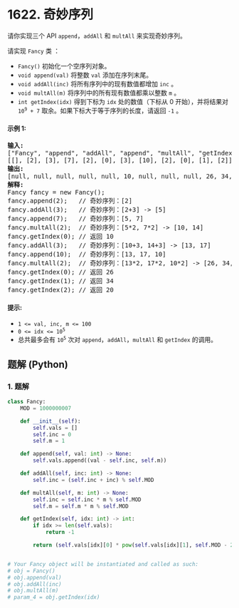 # 1622. 奇妙序列
请你实现三个 API `append`，`addAll` 和 `multAll` 来实现奇妙序列。

请实现 `Fancy` 类 ：
* `Fancy()` 初始化一个空序列对象。
* `void append(val)` 将整数 `val` 添加在序列末尾。
* `void addAll(inc)` 将所有序列中的现有数值都增加 `inc` 。
* `void multAll(m)` 将序列中的所有现有数值都乘以整数 `m` 。
* `int getIndex(idx)` 得到下标为 `idx` 处的数值（下标从 0 开始），并将结果对 <code>10<sup>9</sup> + 7</code> 取余。如果下标大于等于序列的长度，请返回 `-1` 。

#### 示例 1:
<pre>
<strong>输入:</strong>
["Fancy", "append", "addAll", "append", "multAll", "getIndex", "addAll", "append", "multAll", "getIndex", "getIndex", "getIndex"]
[[], [2], [3], [7], [2], [0], [3], [10], [2], [0], [1], [2]]
<strong>输出:</strong>
[null, null, null, null, null, 10, null, null, null, 26, 34, 20]
<strong>解释:</strong>
Fancy fancy = new Fancy();
fancy.append(2);   // 奇妙序列：[2]
fancy.addAll(3);   // 奇妙序列：[2+3] -> [5]
fancy.append(7);   // 奇妙序列：[5, 7]
fancy.multAll(2);  // 奇妙序列：[5*2, 7*2] -> [10, 14]
fancy.getIndex(0); // 返回 10
fancy.addAll(3);   // 奇妙序列：[10+3, 14+3] -> [13, 17]
fancy.append(10);  // 奇妙序列：[13, 17, 10]
fancy.multAll(2);  // 奇妙序列：[13*2, 17*2, 10*2] -> [26, 34, 20]
fancy.getIndex(0); // 返回 26
fancy.getIndex(1); // 返回 34
fancy.getIndex(2); // 返回 20
</pre>

#### 提示:
* `1 <= val, inc, m <= 100`
* <code>0 <= idx <= 10<sup>5</sup></code>
* 总共最多会有 <code>10<sup>5</sup></code> 次对 `append`，`addAll`，`multAll` 和 `getIndex` 的调用。

## 题解 (Python)

### 1. 题解
```Python
class Fancy:
    MOD = 1000000007

    def __init__(self):
        self.vals = []
        self.inc = 0
        self.m = 1

    def append(self, val: int) -> None:
        self.vals.append((val - self.inc, self.m))

    def addAll(self, inc: int) -> None:
        self.inc = (self.inc + inc) % self.MOD

    def multAll(self, m: int) -> None:
        self.inc = self.inc * m % self.MOD
        self.m = self.m * m % self.MOD

    def getIndex(self, idx: int) -> int:
        if idx >= len(self.vals):
            return -1

        return (self.vals[idx][0] * pow(self.vals[idx][1], self.MOD - 2, self.MOD) * self.m + self.inc) % self.MOD


# Your Fancy object will be instantiated and called as such:
# obj = Fancy()
# obj.append(val)
# obj.addAll(inc)
# obj.multAll(m)
# param_4 = obj.getIndex(idx)
```
